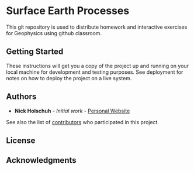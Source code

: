 # Surface Earth Processes

This git repository is used to distribute homework and interactive exercises for Geophysics using github classroom. 

## Getting Started

These instructions will get you a copy of the project up and running on your local machine for development and testing purposes. See deployment for notes on how to deploy the project on a live system.

## Authors

* **Nick Holschuh** - *Initial work* - [Personal Website](https://nholschuh.com)

See also the list of [contributors](https://github.com/AmherstGeology) who participated in this project.

## License

## Acknowledgments

